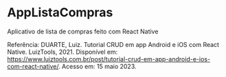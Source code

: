 # AppListaCompras
Aplicativo de lista de compras feito com React Native

Referência:
DUARTE, Luiz. Tutorial CRUD em app Android e iOS com React Native. LuizTools, 2021. Disponível em: https://www.luiztools.com.br/post/tutorial-crud-em-app-android-e-ios-com-react-native/. Acesso em: 15 maio 2023.